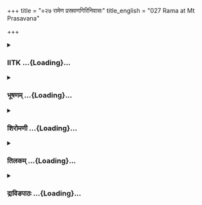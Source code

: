 +++
title = "०२७ रामेण प्रस्रवणगिरिनिवासः"
title_english = "027 Rama at Mt Prasavana"

+++
<div caption="श्रीराम-हरिसीताराममूर्ति-घनपाठिभ्यां वचनम्" class="audioEmbed" src="https://archive.org/download/Ramayana-recitation-Sriram-harisItArAmamUrti-Ghanapaati-v2/Kanda_4/Kanda_4_KSK-027-Ramasya_Prasravana_Girinivasaha.mp3"></div>

<div class="js_include collapsed" newlevelforh1="3" title="IITK" unfilled url="/purANam/rAmAyaNam/audIchya-pAThaH/iitk/4_kiShkindhAkANDam/03-sugrIva-bodhanam/027_rAmeNa_prasravaNagirinivAsaH.md">
<details><summary><h3>IITK ...{Loading}...</h3></summary>

Rama and Lakshmana reach Prasravana mountain -- description of the
mountain cave where Rama and Lakshmana dwelt



#### श्लोकः
##### मूलम्
अभिषिक्ते तु सुग्रीवे प्रविष्टे वानरे गुहाम्।  
आजगाम सह भ्रात्रा रामः प्रस्रवणं गिरिम्4.27.1॥

##### शब्दार्थः
अभिषिक्ते after consecration, वानरे the money, सुग्रीवे Sugriva, गुहाम् cave, प्रविष्टे entered, रामः Rama, भ्रात्रा सह accompanied by his brother, प्रस्रवणं गिरिम् Prasravana mountain, आजगाम arrived.

##### आङ्ग्लानुवादः
After the consecration, Sugriva entered the cavecity (of Kishkinda) and Rama accompanied by his brother reached mountain Prasravana.



#### श्लोकः
##### मूलम्
शार्दूलमृगसङ्घुष्टं सिंहैर्भीमरवैर्वृतम्।  
नानागुल्मलतागूढं बहुपादपसङ्कुलम्4.27.2॥  
ऋक्षवानरगोपुच्छैर्मार्जारैश्च निषेवितम्।  
मेघराशिनिभं शैलं नित्यं शुचिजलाशयम्॥4.27.3॥

##### शब्दार्थः
शार्दूलमृगसङ्घुष्टम् filled with sounds of tigers and deer, भीमरवैः roaring in a terrific manner, सिंहैः with lions, वृतम् surrounded with, नानागुल्मलतागूढम् covered with different kinds of shrubs and creepers, बहुपादपसङ्कुलम् full of many kinds of trees, ऋक्षवानरगोपुच्छैः  bears, monkeys, and apes, मार्जारैश्च and wild cats, निषेवितम् inhabited, मेघराशिनिभम् like a huge cluster of clouds, नित्यम् always, शुचिजलाश्रमम् ponds of pure water, शैलम् mountain.

##### आङ्ग्लानुवादः
The (Prasravana) mountain reverberated with the terrific roars of tigers and deer and lions. There were several kinds of shrubs, creepers and trees.It was inhabited by bears, apes, monkeys and wild cats in large number. The mountain was like a huge cluster of clouds. The waters in the ponds were pure.



#### श्लोकः
##### मूलम्
तस्य शैलस्य शिखरे महतीमायतां गुहाम्।  
प्रत्यगृह्णत वासार्थं रामस्सौमित्रिणा सह4.27.4॥

##### शब्दार्थः
रामः Rama, सौमित्रिणा सह with Saumitri, तस्य शैलस्य  mountain's, शिखरे on the top, महतीम् great long, आयताम् wide, गुहाम् cave, वासार्थम्  to reside, प्रत्यगृह्णत  decided to reside.

##### आङ्ग्लानुवादः
Rama and Lakshmana decided to reside in the long, wide cave on top of the great mountain.



#### श्लोकः
##### मूलम्
कृत्वा च समयं रामस्सुग्रीवेण सहानघः।  
कालयुक्तं महद्वाक्यमुवाच रघुनन्दनः4.27.5॥  
विनीतं भ्रातरं भ्राता लक्ष्मणं लक्ष्मिवर्धनम्।

##### शब्दार्थः
अनघः sinless, रघुनन्दनः delight of the Raghu family, भ्राता brother, रामः Rama, सुग्रीवेण सह समयम् an agreement with Sugriva, कृत्वा after making, विनीतम् him who was obedient, भ्रातरम् to brother, लक्ष्मिवर्धनम् enhancer of glory, लक्ष्मणम् Lakshmana, कालयुक्तम्  appropriate for the time, महत् meaningful, वाक्यम् word, उवाच expressed.

##### आङ्ग्लानुवादः
Sinless Rama, the delight of the Raghus made an agreement with Sugriva and then spoke appropriately to Lakshmana, his obedient brother and enhancer of gloryः



#### श्लोकः
##### मूलम्
इयं गिरिगुहा रम्या विशाला युक्तमारुता।  
अस्यां वत्स्याम सौमित्रे वर्षरात्रमरिन्दम4.27.6॥

##### शब्दार्थः
अरिन्दम O subduer of enemies, सौमित्रे O Saumitri, रम्या beautiful, इयम् this, गिरिगुहा mountain cave, विशाला spacious, युक्तमारुता breezy, वर्षरात्रम् rainy nights, अस्याम् in this, वत्स्याम will reside.

##### आङ्ग्लानुवादः
'O Saumitri, subduer of enemies this beautiful mountain cave is spacious and  adequately ventilated. We will reside here in the rainy season.



#### श्लोकः
##### मूलम्
गिरिशृङ्गमिदं रम्यमुन्नतं पार्थिवात्मज4.27.7॥  
श्वेताभिः कृष्णताम्राभिश्शिलाभिरुपशोभितम्।  
नानाधातुसमाकीर्णं दरीनिर्झरशोभितम्4.27.8॥  
विविधैर्वृक्षषण्डैश्च चारुचित्रलतायुतम्।  
नानाविहगसङ्घुष्टं मयूररवनादितम्4.27.9॥  
मालतीकुन्दगुल्मैश्च सिन्धुवारैश्शिरीषकैः।  
कदम्बार्जुनसर्जैश्च पुष्पितैरुपशोभितम्4.27.10॥

##### शब्दार्थः
पार्थिवात्मज O prince, श्वेताभिः with white, कृष्णताम्राभिः with black and red, शिलाभिः with stones, उपशोभितम् is very enchanting, नाना धातुसमाकीर्णम् with different kinds of minerals scattered all over, दरीनिर्झरशोभितम् having fascinating caves and waterfalls, विविधैः with different, वृक्षषण्डैश्च with clusters of trees, चारुचित्रलतायुतम् with fascinating vines, नानाविहगसङ्घुष्टम् crowded with different birds, मयूरवरनादितम् with sounds of peacocks, मालतीकुन्दगुल्मैश्च with bushes of delicate Jasmine and kunda, सिन्धुवारैः sindhuvara flower plants, शिरीषकैः sireeshaka trees, पुष्पितैः in bloom, सर्जैश्च and with sarja trees, उपशोभितम् very delighting, उत्तमम् best, इदम् this, गिरिशृङ्गम् this peak of mountain, उन्नतम् is lofty.

##### आङ्ग्लानुवादः
'O prince this lovely mountain peak is lofty. It has white, black and red stones with many kinds of minerals scattered all over. It is delightful with caves and streams, and various clusters of trees and variegated vines. The chirps of several kinds of birds as well as the sounds of excellent peacocks are heard here. This place is delightful with bushes of jasmine, kunda and sindhuvara, sireeshaka, kadamba, arjuna and sarja in bloom.



#### श्लोकः
##### मूलम्
इयं च नलिनी रम्या फ़ुल्लपङ्कजमण्डिता।  
नातिदूरे गुहायानौ भविष्यति नृपात्मज4.27.11॥

##### शब्दार्थः
नृपात्मज son of a king, फ़ुल्लपङ्कजमण्डिता adorned with lotuses in full bloom, रम्या  
endearing, इयं नलिनी this lotus creeper, नौ for us, गुहायाः from the cave, नातिदूरे not far from here, भविष्यति is located.

##### आङ्ग्लानुवादः
'O prince this pond with lotus creeper and lotuses in full bloom is endearing. It is located not far from the cave.



#### श्लोकः
##### मूलम्
प्रागुदक्प्रवणे देशे गुहा साधु भविष्यति।  
पश्चाच्चैवोन्नता सौम्य निवातेयं भविष्यति4.27.12॥

##### शब्दार्थः
सौम्य goodnatured Lakshmana, प्रागुदक्प्रवणे descending path in the northeast, देशे of this place, गुहा cave, साधु auspicious, भविष्यति it will be, पश्चात् west side, उन्नता elevated, इयम् this, निवाता free from strong wind.

##### आङ्ग्लानुवादः
'O goodnatured Lakshmana the descending path on the northeastern side of the cave and elevation on the the west is auspicious.This place is protected from rain water and  from strong wind.



#### श्लोकः
##### मूलम्
गुहाद्वारे च सौमित्रे शिला समतला शुभा।  
श्लक्ष्णा चैवायता चैव भिन्नाञ्जनचयोपमा4.27.13॥

##### शब्दार्थः
सौमित्रे O Saumitri, गुहाद्वारे at the entrance of the cave, समतला even, शुभा good, श्लक्ष्णा smooth, आयताचैव large, भिन्नाञ्जनचयोपमा resembling a heap of shining collyrium, शिला a rock.

##### आङ्ग्लानुवादः
'O Lakshmana at the entrance of the cave is a rock, smooth and large,  resembling a heap of shining collyrium.



#### श्लोकः
##### मूलम्
गिरिशृङ्गमिदं तात पश्य चोत्तरतः शुभम्।  
भिन्नाञ्जनचयाकारमम्भोधरमिवोत्थितम्4.27.14॥

##### शब्दार्थः
तात O dear, उत्तरतः in the north, भिन्नाञ्जनचयाकारम् shaped like a heap of collyrium, उत्थितम् risen, अम्भोधरमिव like a raincloud, शुभम् auspicious, इदम् this, पश्य see, गिरिशृङ्गम्  
mountain peak, इदम this.

##### आङ्ग्लानुवादः
'O dear look at the mountain peak in the north rising like a raincloud.It is auspicious.  It resembles a heap of collyrium.



#### श्लोकः
##### मूलम्
दक्षिणस्यामपि दिशि स्थितं श्वेतमिवापरम्।  
कैलासशिखरप्रख्यं नानाधातुविभूषितम्4.27.15॥

##### शब्दार्थः
दक्षिणस्यांदिशि in the southern direction, स्थितम् is located, श्वेतम् white, इवापरम् like another, कैलासशिखर प्रख्यम् like the tip of Kailasa mountain, नानाधातुविभूषितम् rich with various minerals.

##### आङ्ग्लानुवादः
'In the southern direction is a white rock appearing as if it is another mountain. It looks like mount Kailas and is rich with various minerals.



#### श्लोकः
##### मूलम्
प्राचीनवाहिनीं चैव नदीं भृशमकर्दमाम्।  
गुहायाः पूर्वतः पश्य त्रिकूटे जाह्नवीमिव4.27.16॥  
चन्दनैस्तिलकैस्तालैस्तमालैरतिमुक्तकैः।  
पद्मकैः सरलैश्चैव अशोकैश्चैव शोभिताम्4.27.17॥

##### शब्दार्थः
प्राचीनवाहिनीम् flowing towards the east, भृशम् greatly, अकर्दमाम् pure, चन्दनैः with sandalwood, तिलकैः with tilaka, सालैः with sala, तमा tamala, अतिमुक्तकैः with  atimuktaka (a lustrous jasmine creeper which sheds flowers profusely), पद्मकैः with Padmaka, सरलैश्चैव with sarala, अशोकैश्चैव and with asoka, शोभिताम् fascinating, त्रिकूटे at Trikuta, जाह्नवीमिव like the river Jahnavi, नदीम् river, गुहायाः from the caves, पूर्वतः to the east, पश्य see.

##### आङ्ग्लानुवादः
'Look at the river flowing towards the east. It has clean water and flows towards the east of the cave and looks like the river Jahnavi flowing on the mount Trikuta. This place looks delightful with the sandalwood, tilaka, sala, tamala, atimukta, padmaka, sarala and asoka trees.



#### श्लोकः
##### मूलम्
वानीरैस्तिमिशैश्चैव वकुलैः केतकैर्धवैः।  
हिन्तालैस्तिनिशैर्नीपैर्वेत्रकैः कृतमालकैः4.27.18॥  
तीरजैश्शोभिता भाति नानारूपै स्ततस्ततः।  
वसनाभरणोपेता प्रमदेवाभ्यलङ्कृता4.27.19॥

##### शब्दार्थः
तीरजैः  grown on the bank, नानारूपैः different kinds of, ततस्ततः here and there, वानीरैः with cane reeds, तिमिशैः timis, एव with,वकुलैः vakula,केतकैर्धवैः ketaka, हिन्तालैः hintala, तिनिशैः tinisa, नीपैः (नीपवृक्षैः) kadamba trees, वेत्रकैः cane creepers, धवैः dhavas, कृतमालकैः krutamalaka, वेतसैः  betasa, शोभिता beautiful, वसनाभरणोपेता with clothes and ornaments, अभ्यलङ्कृता decorated, प्रमदेव like a woman, भाति looks.

##### आङ्ग्लानुवादः
'See the different kinds of trees like canes timida, vakula, ketaka, hintala, tinisa, kadamba, dhava, krutamalaka, betasa grown here and there  on the bank (of the river), which  looks beautiful like a woman decorated with clothes and ornaments.



#### श्लोकः
##### मूलम्
शतशः पक्षिसङ्घैश्च नानानादैर्विनादिता।  
एकैकमनुरक्तैश्च चक्रवाकैरलङ्कृता॥4.27.20॥  
पुलिनैरतिरम्यैश्च हंससारससेवितैः।  
प्रहसन्तीवभात्येषा नारी सर्वविभूषिता॥4.27.21॥

##### शब्दार्थः
शतशः in hundreds, पक्षिसङ्घैश्च with flocks of birds, नानानादैर्विनादिता resounded with different melodies, एकैकम् each one, अनुरक्तैश्च by the loving ones, चक्रवाकैः by ruddy geese, अलङ्कृता beautified, अतिरम्यैः enchanting, पुलिनैः sandy banks, हंससारससेवितैः filled with swans and watercranes, एषा this, सर्वविभूषिता decorated all over, प्रहसन्ती laughing, नारीव  like a young woman, भाति shines.

##### आङ्ग्लानुवादः
'The river flocked with hundreds of birds chirping melodious notes and specially the chakravaka birds which are clinging to their mates in great love are moving in pairs.The river has lovely sandy banks filled with swans and sarasa birds. The river appears as though a young woman decked all over is laughing.



#### श्लोकः
##### मूलम्
क्वचिन्नीलोत्पलैश्छन्ना भाति रक्तोत्पलैः क्वचित्।  
क्वचिदाभाति शुक्लैश्च दिव्यैः कुमुदकुट्मलैः4.27.22॥

##### शब्दार्थः
क्वचित् at one place, नीलोत्पलैः with blue lotuses, क्वचित् at another place, रक्तोत्पलैः with red lotuses, छन्ना covered, भाति splendid looking, क्वचित् at some places, शुक्लैश्च with white lotuses, दिव्यैः wonderful, कुमुदकुट्मलैः lotus buds, आभाति appears.

##### आङ्ग्लानुवादः
'The river looks wonderful with lotuses now blue, now red and now white.



#### श्लोकः
##### मूलम्
पारिप्लवशतैर्जुष्टा बर्हिक्रौञ्चविनादिता।  
रमणीया नदी सौम्य मुनिसङ्घैर्निषेविता4.27.23॥

##### शब्दार्थः
पारिप्लवशतैः with hundreds of waterbirds, जुष्टा a favoured spot, बर्हिक्रौञ्चविनादिता resounding with peacocks and krauncha birds, मुनिसङ्घैर्निषेविता inhabited by many groups of sages, सौम्या placid, नदी river, रमणीया beautiful.

##### आङ्ग्लानुवादः
'This placid river water is haunted by waterbirds, peacocks and kraunchas, It is inhabited by groups of sages.



#### श्लोकः
##### मूलम्
पश्य चन्दनवृक्षाणां पङ्क्तीस्सुरचिता इव।  
ककुभानां च दृश्यन्ते मनसेवोदितास्समम्4.27.24॥

##### शब्दार्थः
चन्दनवृक्षाणाम् of sandalwood trees, सुरचिता इव as if arranged, पङ्क्तीः in rows, पश्य see, समम् made uniform, मनसा इव as if imaginatively, उदिताः they have grown, ककुभानां च of the direction, दृश्यन्ते they are seen.

##### आङ्ग्लानुवादः
'See the uniform rows of sandalwood trees, it looks as though they are arranged together imaginatively.



#### श्लोकः
##### मूलम्
अहो सुरमणीयोऽयं देशश्शत्रुनिषूदन।  
दृढं रंस्याव सौमित्रे साध्वत्र निवसावहै4.27.25॥

##### शब्दार्थः
शत्रुनिषूदन O destroyer of enemies, सौमित्रे Saumitri, अयम् this, देशः place, सुरमणीयः most enchanting, अहो Oh, अत्र here, साधु well, निवसावहै  both will reside, दृढम् surely, रंस्याव we will sport in joy.

##### आङ्ग्लानुवादः
'O Saumitri destroyer of enemies this place is most enchanting. Surely we will reside here sporting in joy .



#### श्लोकः
##### मूलम्
इतश्च नातिदूरे सा किष्किन्धा चित्रकानना।  
सुग्रीवस्य पुरी रम्या भविष्यति नृपात्मज4.27.26॥

##### शब्दार्थः
नृपात्मज O prince, चित्रकानना wonderful forest, रम्या delightful place, सुग्रीवस्य पुरी Sugriva's city, सा किष्किन्धा Kishkinda, नातिदूरे not far, इतः from here, भविष्यति is located.

##### आङ्ग्लानुवादः
'O prince  Sugriva's delightful city of Kishkinda with wonderful forest around is not  far from here.



#### श्लोकः
##### मूलम्
गीतवादित्रनिर्घोषश्श्रूयते जयतां वर।  
नर्दतां वानराणां च मृदङ्गाडम्बरैस् सह4.27.27॥

##### शब्दार्थः
जयतां वर great hero among the victorious, गीतवादित्र निर्घोषः sounds of vocal and musical instruments, नर्दताम् making sounds, वानराणां च of monkeys, मृदङ्गाडम्बरैः सह and beating of drums, श्रूयते is heard.

##### आङ्ग्लानुवादः
'O hero among the victorious, the sounds of vocal and instrumental music, the beating of drums and shrieking of monkeys are heard (from here).



#### श्लोकः
##### मूलम्
लब्ध्वा भार्यां कपिवरः प्राप्य राज्यं सुहृद्वृतः।  
ध्रुवं नन्दति सुग्रीवस्सम्प्राप्य महतीं श्रियम्4.27.28॥

##### शब्दार्थः
कपिवरः monkey chief, सुग्रीवः Sugriva, भार्याम् wife, लब्ध्वा having obtained, राज्यम् kingdom, प्राप्य having attained, महतीम् very great, श्रियम् prosperity, सम्प्राप्य having earned, सहृद्वृतः surrounded by friends and relatives, नन्दति he is enjoying, ध्रुवम् surely.

##### आङ्ग्लानुवादः
'Having obtained his wife, his kingdom and attained prosperity the monkey chief,                                 Sugriva will be surely enjoying the company of friends and relatives'.



#### श्लोकः
##### मूलम्
इत्युक्त्वा न्यवसत्तत्र राघवस्सहलक्ष्मणः।  
बहुदृश्यदरीकुञ्जे तस्मिन्प्रस्रवणे गिरौ4.27.29॥

##### शब्दार्थः
राघवः Rama, इति thus, उक्त्वा having said so, बहुदृश्यदरीकुञ्जे in a spot of many caverns and shrubs of vines, तस्मिन् that, प्रस्रवणे गिरौ Prasravana mountain, तत्र there, सहलक्ष्मणः along with Lakshmana, न्यवसत् he resided.

##### आङ्ग्लानुवादः
Having said so, Rama resided with Lakshmana on the Prasvarana mountain with many beautiful caverns and shrubs of vines.



#### श्लोकः
##### मूलम्
सुसुखेऽपि बहुद्रव्ये तस्मिन्हि धरणीधरे।  
वसतस्तस्य रामस्य रतिरल्पापिना भवेत्4.27.30॥

##### शब्दार्थः
सुसुखे in comfort, बहुद्रव्ये richly endowed, तस्मिन् in that, धरणीधरे on that mountain, वसतः while residing, तस्य रामस्य for that Rama's, अल्पापि even a little, रतिः pleasure, नाभवत् was not experienced.

##### आङ्ग्लानुवादः
Though Rama was residing in comfort on the mountain richly endowed with many pleasant things, he experienced little happiness.



#### श्लोकः
##### मूलम्
हृतां हि भार्यां स्मरतः प्राणेभ्योऽपि गरीयसीम्।  
उदयाभ्युदितं दृष्ट्वा शशाङ्कं च विशेषतः4.27.31॥

##### शब्दार्थः
विशेषतः specially, उदयाऽभ्युदितम् rising, शशाङ्कम् Moon, दृष्ट्वा seeing, हृताम् abducted, प्राणेभ्योऽपि more than his life, गरीयसी a very dear lady, भार्याम् wife, स्मरतः  remembering.

##### आङ्ग्लानुवादः
Specially with the rising Moon in the east, he remembered his abuducted wife who was dearer to him than his life.



#### श्लोकः
##### मूलम्
आविवेश न तं निद्रा निशासु शयनं गतम्।  
तत्समुत्थेन शोकेन बाष्पोपहतचेतसम्4.27.32॥

##### शब्दार्थः
तत्समुत्थेन rising, शोकेन by grief, बाष्पोपहतचेतसम् mind befogged with tears, निशासु nights, शयनम् while lying in bed, गतम् gone, तम् he, निद्रा sleep, न आविवेश did not take hold him, निशासु during nights.

##### आङ्ग्लानुवादः
As Rama lay in bed, at night, his grief rose and choked him with tears.



#### श्लोकः
##### मूलम्
तं शोचमानं काकुत्स्थं नित्यं शोकपरायणम्।  
तुल्यदुःखोऽब्रवीद्भ्राता लक्ष्मणोऽनुनयन्वचः4.27.33॥

##### शब्दार्थः
शोचमानम् who was worried, नित्यम् perpetually, शोकपरायणम्  engrossed in sorrow, तम् him, काकुत्स्थम् Kakutstha (Rama), अनुनयन् consoling, तुल्यदुःखः an equally sad man, भ्राता brother, लक्ष्मणः Lakshmana, वचः words, अब्रवीत् said.

##### आङ्ग्लानुवादः
Seeing Rama worried and engrossed in endless sorrow, his brother Lakshmana who was equally sad spoke these words of consolationः



#### श्लोकः
##### मूलम्
अलं वीर व्यथां गत्वा न त्वं शोचितुमर्हसि।  
शोचतो व्यवसीदन्ति सर्वार्था विदितं हि ते4.27.34॥

##### शब्दार्थः
वीर O hero, व्यथाम् pain, गत्वा अलम् stop it, त्वम् you, शोचितुम् to worry, न अर्हसि you do not deserve, शोचतः by grieving, सर्वार्थाः all objects, व्यवसीदन्ति हि sink, ते to you, विदितं हि you are aware of this.

##### आङ्ग्लानुवादः
'O heroic one, you know one who broods fails to achieve his objective. So do not brood.



#### श्लोकः
##### मूलम्
भवान्क्रियापरो लोके भवान् देवपरायणः।  
आस्तिको धर्मशीलश्च व्यवसायी च राघव4.27.35॥  
न ह्यव्यवसितश्शत्रुं राक्षसं तं विशेषतः।  
समर्थस्त्वं रणे हन्तुं विक्रमैर्जिह्मकारिणम्4.27.36॥

##### शब्दार्थः
अव्यवसितः a man of no enterprise, त्वम् you, विक्रमैः with valiant advances, जिह्मकारिणम्  crooked, शत्रुम् enemy, विशेषतः specially, राक्षसम् demon, तम् him, रणे in war, हन्तुम् to slay, समर्थः न हि will not have the capacity, भवान् you, लोके in this world, कियापर a man of action, भवान् you, देवपरायणः devoted to gods, आस्तिक  faithful , धर्मशीलःच  righteous also, व्यवसायी च also enterprising,राघव O Rama.

##### आङ्ग्लानुवादः
'O Rama you are a man of action, enterprising. You are godfearing, righteous and religious. You will not be able to kill a crooked enemy in a battle, especially a demon, with your valour if you make no endeavour.



#### श्लोकः
##### मूलम्
समुन्मूलय शोकं त्वं व्यवसायं स्थिरं कुरु।  
ततस्सपरिवारं तं निर्मूलं कुरु राक्षसम्॥4.27.37॥

##### शब्दार्थः
त्वम् you, शोकम् sorrow, समुन्मूलय  may uproot, व्यवसायम् daring, स्थिरं कुरु be firm in resolve, ततः then, सपरिवारम् along with all relatives, तं निर्मूलं  him destroy, कुरु you do, राक्षसम् that demon.

##### आङ्ग्लानुवादः
'Root out sorrow. Be daring. Be firm in resolve. (Only) then can you destroy the demon and his family.



#### श्लोकः
##### मूलम्
पृथिवीमपि काकुत्स्थ ससागरवनाचलाम्।  
परिवर्तयितुं शक्तः किमङ्गपुन रावणम्4.27.38॥

##### शब्दार्थः
काकुत्स्थ O Kakutstha, ससागरवनाचलाम् with oceans, forests and mountains, पृथिवीमपि the  
entire earth, परिवर्तयितुम् can turn, शक्तः able, रावणम् that  Ravana, किं पुनः what more?

##### आङ्ग्लानुवादः
'O Kakutstha, you can turn the earth with its oceans, forests and mountains, what to speak of Ravana.



#### श्लोकः
##### मूलम्
शरत्कालं प्रतीक्षस्व प्रावृट्कालोऽयमागतः।  
ततस्सराष्ट्रं सगणं रावणं त्वं वधिष्यसि4.27.39॥

##### शब्दार्थः
अयम् this, प्रावृट्कालः rainy season, आगतः has set in, शरत्कालम् autumn, प्रतीक्षस्व you may wait for, ततः then, सराष्ट्रम् along with his country, सगणम् along with his troops, त्वं you, रावणम्  Ravana, वधिष्यसि will slay.

##### आङ्ग्लानुवादः
'This is the rainy season.Wait for autumn.Thereafter you will destroy Ravana along with his kingdom and clan.



#### श्लोकः
##### मूलम्
अहं तु खलु ते वीर्यं प्रसुप्तं प्रतिबोधये।  
दीप्सैराहुतिभिः काले भस्मच्छन्नमिवानलम्4.27.40॥

##### शब्दार्थः
अहम् I am, काले in proper time, दीप्सैः with smouldering fire, आहुतिभिः with offerings, भस्मच्छन्नम् covered with ashes, अनलम् इव like fire, ते your, प्रसुप्तम् dormant, वीर्यम् courage, प्रतिबोधये खलु I am awakening.

##### आङ्ग्लानुवादः
'I am only awakening your dormant valour as one would kindle the fire covered with ashes by making offerings.'



#### श्लोकः
##### मूलम्
लक्ष्मणस्य तु तद्वाक्यं प्रतिपूज्य हितं शुभम्।  
राघवस्सुहृदं स्निग्धमिदं वचनमब्रवीत्॥4.27.41॥

##### शब्दार्थः
राघवः Rama, लक्ष्मणस्य Lakshmana's, हितम् good counsel, शुभम् auspicious, तत् वाक्यम् those words, प्रतिपूज्य respecting, सुहृदम् warm hearted, स्निग्धं loving, इदं वचनम् these words, अब्रवीत् spoke.

##### आङ्ग्लानुवादः
On hearing the good counsel and auspicious words of Lakshmana, Rama spoke these loving and warm wordsः



#### श्लोकः
##### मूलम्
वाच्यं यदनुरक्तेन स्निग्धेन च हितेन च।  
सत्यविक्रमयुक्तेन तदुक्तं लक्ष्मण त्वया4.27.42॥

##### शब्दार्थः
लक्ष्मण Lakshmana, अनुरक्तेन by an affectionate man, स्निग्धेन by a friendly man, हितेन च  by a wellwisher, सत्यविक्रमयुक्तेन by a person endowed with true valour, यत् such, वाच्यम् words said, तत् that, त्वया by you, उक्तम् has been said.

##### आङ्ग्लानुवादः
'O Lakshmana you have spoken the words of an affectionate and friendly counsellor of proven valour.



#### श्लोकः
##### मूलम्
एष शोकः परित्यक्तस्सर्वकार्यावसादकः।  
विक्रमेष्वप्रतिहतं तेजः प्रोत्साहयाम्यहम्॥4.27.43॥

##### शब्दार्थः
सर्वकार्यावसादकः which can destroy all work, एषःthis, शोकः sorrow, परित्यक्तः is given up, अहम् I, विक्रमेषु during heroic exploits, अप्रतिहतम् unaffected, तेजः vigour प्रोत्सहयामि  I will resort to

##### आङ्ग्लानुवादः
'This sorrow which dampens one's daring spirit is given up. I shall now resort to such  undaunted valour during my heroic exploits.



#### श्लोकः
##### मूलम्
शरत्कालं प्रतीक्षिष्ये स्थितोऽस्मि वचने तव।  
सुग्रीवस्य नदीनां च प्रसादमनुपालयन्4.27.44॥

##### शब्दार्थः
सुग्रीवस्य Sugriva's, नदीनां च and rivers, प्रसादम् pleasure, अनुपालयन् waiting for, शरत्कालम् for autumn, प्रतीक्षिष्ये I will wait, तव your, वचने words, स्थितः अस्मि  resolute.

##### आङ्ग्लानुवादः
'I will wait for autumn. I will stick to your advice while I wait until Sugriva and the rivers are pleased (with moderate flow of water.)



#### श्लोकः
##### मूलम्
उपकारेण वीरस्तु प्रतीकारेण युज्यते।  
अकृतज्ञोऽप्रतिकृतो हन्ति सत्त्ववतां मनः4.27.45॥

##### शब्दार्थः
उपकारेण with him, वीरः hero, प्रतीकारेण by helping in turn, युज्यते will not fail to do, अकृतज्ञः ungrateful, अप्रतिकृतः one who does not return a favour, सत्त्ववताम् spirited people's, मनः heart, हन्ति destroys.

##### आङ्ग्लानुवादः




#### श्लोकः
##### मूलम्
अथैव मुक्तःप्रणिधाय लक्ष्मणः  
कृताञ्जलिस्तत्प्रतिपूज्य भाषितम्।  
उवाच रामं स्वभिरामदर्शनं  
प्रदर्शयन्दर्शनमात्मनश्शुभम्4.27.46॥

##### शब्दार्थः
लक्ष्मणः Lakshmana, अथ thereupon, एवम् in this way ,उक्तः told, प्रणिधाय after reflecting thoughtfully, कृताञ्जलिः with folded palms in suplication, तत् that, भाषितम् words expresed, प्रतिपूज्य after honouring, आत्मनः his own, शुभम् auspicious, दर्शनम् view, प्रदर्शयन्   expressing, स्वभिरामदर्शनम् him who is handsome, रामम् Rama, उवाच said.

##### आङ्ग्लानुवादः
Then Lakshmana reflected upon the words of Rama thoughtfully. He honoured his brother's words by receiving his advice with folded hands and spoke to his handsome brother giving out his own viewsः



#### श्लोकः
##### मूलम्
यथोक्तमेतत्तव सर्वमीप्सितं  
नरेन्द्र कर्ता न चिराद्धरीश्वरः।  
शरत्प्रतीक्षः क्षमतामिमं भवान्  
जलप्रपातं रिपुनिग्रहे धृतः4.27.47॥

##### शब्दार्थः
नरेन्द्र king, यथा as, अद्धरीश्वर excellant king, नचिरात् soon, तव your, ईप्सितम् desire, एतत् सर्वम् all this, कर्ता going to do, रिपुनिग्रहे to combat with the enemy, धृतः be determined, भवान् thyself, शरत्प्रतीक्षः waiting for autumn, इमम् this, जलप्रपातम् waterflow, क्षमताम्  forgive.

##### आङ्ग्लानुवादः
'O lord of men, your desire will be fulfilled soon. Be determined to fight the enemy while waiting for autumn. Forgive this rainy season (and its water that obstructs).



#### श्लोकः
##### मूलम्
नियम्य कोपं प्रतिपाल्यतां शरत्  
क्षमस्व मासां श्चतुरो मया सह।  
वसाचलेऽस्मिन्मृगराजसेविते  
संवर्धयन् शत्रुवधे समुद्यमम्4.27.48॥

##### शब्दार्थः
शत्रुवधे in slaying of enemies, समुद्यमम् effort, क्षमस्व you may pardon, कोपम् anger, नियम्य controlling, शरत् autumn, प्रतिपाल्यताम् you may wait for, चतुरः four, मासान् months, संवर्तयन्  carrying out, मृगराजसेविते inhabited by lions, अस्मिन् अचले on this mountain, मया सह along with me, वस stay.

##### आङ्ग्लानुवादः
'Control your anger and wait for autumn. Pardon these (intervening) four months (which put a halt on your wareffort). Stay with me on this mountain infested with lions. Brace up to kill the enemy.  

#### समाप्तिः
 श्रीमद्रामायणे वाल्मीकीय आदिकाव्ये किष्किन्धाकाण्डे सप्तविंशस्सर्गः॥  
Thus ends the twentyseventh sarga of Kishkindakanda of the Holy Ramayana, the first epic, composed by sage Valmiki.

</details>
</div>
<div class="js_include collapsed" newlevelforh1="3" title="भूषणम्" unfilled url="/purANam/rAmAyaNam/audIchya-pAThaH/TIkA/bhUShaNa_iitk/4_kiShkindhAkANDam/03-sugrIva-bodhanam/027_rAmeNa_prasravaNagirinivAsaH.md">
<details><summary><h3>भूषणम् ...{Loading}...</h3></summary>



अभिषिक्ते तु सुग्रीवे प्रविष्टे वानरे गुहाम् ।  

आजगाम सह भ्रात्रा रामः प्रस्रवणं गिरिम्  ॥  ४।२७।१  ॥   

शार्दूलमृगसङ्घुष्टं सिंहैर्भीमरवैर्वृतम् ।  

नानागुल्मलतागूढं बहुपादपसङ्कुलम्  ॥  ४।२७।२  ॥   

ऋक्षवानरगोपुच्छैर्मार्जारैश्च निषेवितम् ।  

मेघराशिनिभं शैलं नित्यं शुचिजलाश्रयम्  ॥  ४।२७।३  ॥   

तस्य शैलस्य शिखरे महतीमायतां गुहाम् ।  

प्रत्यगृह्णत वासार्थं रामः सौमित्रिणा सह  ॥  ४।२७।४  ॥   

अथ रामस्यैकान्तवाससमुद्भूतसीताविरहशोकप्रशमनं लक्ष्मणेन क्रियते सप्तविंशे
अभिषिक्त इत्यादि । शैलं शिलामयमिति मृच्छिलोभयमयगिरिभ्यो व्यावृत्तिः ।
अतो न गिरिं शैलमिति पुनरुक्तिः  ॥  ४।२७।१४  ॥   

  

कृत्वा च समयं सौम्यः सुग्रीवेण सहानघः ।  

कालयुक्तं महद्वाक्यमुवाच रघुनन्दनः ।  

विनीतं भ्रातरं भ्राता लक्ष्मणं लक्ष्मिवर्धनम्  ॥  ४।२७।५  ॥   

कृत्वेति । कालयुक्तं तत्कालोचितम्  ॥  ४।२७।५  ॥   

  

इयं गिरिगुहा रम्या विशाला युक्तमारुता ।  

अस्यां वसाव सौमित्रे वर्षरात्रमरिन्दम  ॥  ४।२७।६  ॥   

युक्तमारुता उचितमारुता, यावदपेक्षमारुतेत्यर्थः । वसाव, लोडुत्तमद्विवचनम्
। वर्षरात्रमिति अच् समासान्त आर्षः । जात्येकवचनम्  ॥  ४।२७।६  ॥   

  

गिरिशृङ्गमिदं रम्यमुन्नतं पार्थिवात्मज ।  

श्वेताभिः कृष्णताम्राभिः शिलाभिरुपशोभितम्  ॥  ४।२७।७  ॥   

नानाधातुसमाकीर्णं दरीनिर्झरशोभितम् ।  

विविधैर्वृक्षषण्डैश्च चारुचित्रलतावृतम्  ॥  ४।२७।८  ॥   

नानाविहगसङ्घुष्टं मयूररवनादितम् ।  

मालतीकुन्दगुल्मैश्च सिन्दुवारकुरण्टकैः  ॥  ४।२७।९  ॥   

कदम्बार्जुनसर्जैश्च पुष्पितैरुपशोभितम्  ॥  ४।२७।१०  ॥   

गिरिशृङ्गमित्यादि । कदम्बाः अर्जुनाः नदीसर्जाः  ॥  ४।२७।७१०  ॥   

  

इयं च नलिनी रम्या फुल्लपङ्कजमण्डिता ।  

नातिदूरे गुहाया नौ भविष्यति नृपात्मज  ॥  ४।२७।११  ॥   

इयं चेति । नातिदूरे भविष्यतीत्यनेन वर्षाकालस्य
प्रवृत्तत्वाद्भाविजलसमृद्ध्या समीपवर्तिनी भविष्यतीत्यर्थः  ॥  ४।२७।११
 ॥   

  

प्रागुदक्प्रवणे देशे गुहा साधु भविष्यति ।  

पश्चाच्चैवोन्नता सौम्य निवातेयं भविष्यति  ॥  ४।२७।१२  ॥   

प्रागुदक्प्रवणे देशे वर्तमाना गुहा साधु भविष्यति । प्रागुदक्प्रवणे देशे
वर्तमानत्वाभिधानाद्गुहाया नैर्ऋत्याभिमुखद्वारत्वमुक्तम् । अत एव
पौरस्त्यवर्षप्रवेशाभावेन साधुत्वमुक्तं भवति । इयं पश्चादुन्नता
पश्चाद्भागोन्नता । अत एव पुरोवातनिरोधकत्वान्निवाता च भविष्यति  ॥  ४।२७।१२
 ॥   

  

गुहाद्वारे च सौमित्रे शिला समतला शुभा ।  

श्लक्ष्णा चैवायता चैव भिन्नाञ्जनचयोपमा  ॥  ४।२७।१३  ॥   

गुहाद्वारे चेति । अस्मिन् श्लोके वर्तत इति शेषः  ॥  ४।२७।१३  ॥   

  

गिरिशृङ्गमिदं तात पश्य चोत्तरतः शुभम् ।  

भिन्नाञ्जनचयाकारमम्भोधरमिवोत्थितम्  ॥  ४।२७।१४  ॥   

दक्षिणस्यामपि दिशि स्थितं श्वेतमिवापरम् ।  

कैलासशिखरप्रख्यं नानाधातुविभूषितम्  ॥  ४।२७।१५  ॥   

गिरिशृङ्गमित्यादि । श्वेतमिव रूप्यमिव । " दुर्वर्णं रजतं रूप्यं खर्जूरं
श्वेतम्" इत्यमरः । अपरं शृङ्गं पश्येति पूर्वेणान्वयः  ॥  ४।२७।१४,१५  ॥   

  

प्राचीनवाहिनीं चैव नदीं भृशमकर्दमाम् ।  

गुहायाः पूर्वतः पश्य त्रिकूटे जाह्नवीमिव  ॥  ४।२७।१६  ॥   

चम्पकैस्तिलैस्तालैस्तमालैरतिमुक्तकैः ।  

पद्मकैः सरलैश्चैव अशोकैश्चैव शोभिताम्  ॥  ४।२७।१७  ॥   

वानीरैस्तिमिशैश्चैव वकुलैः केतकैर्धवैः ।  

हिन्तालैस्तिरिटैर्नीपैर्वेत्रकैः कृतमालकैः  ॥  ४।२७।१८  ॥   

तीरजैः शोभिता भाति नानारूपैस्ततस्ततः ।  

वसनाभरणोपेता प्रमदेवाभ्यलङ्कृता  ॥  ४।२७।१९  ॥   

प्राचीनवाहिनीमित्यादि । अतिमुक्तकैः पुण्ड्रकैः, पद्मकैः
पद्मपर्णाख्यवृक्षविशेषैः, सरलैः यूपसरलैः, तिमिशैः स्यन्दनैः ।
"तिमि(नि)शे स्यन्दनो नेमिः" इत्यमरः । धवैः धुन्धुरैः, हिंतालैः
लताङ्कुराख्यवृक्षैः । "अथ स्याल्लताङ्कुरः । हिन्तालस्तृणराजश्च" इति
वैजयन्ती । तिरिटैः तिल्ववृक्षैः । "तिरिटस्तिल्वमार्जनै" इत्यमरः ।
वैत्रकैरिति सम्यक्  ॥  ४।२७।१६१९  ॥   

  

शतशः पक्षिसङ्घैश्च नानानादैर्विनादिता ।  

एकैकमनुरक्तैश्च चक्रवाकैरलङ्कृता  ॥  ४।२७।२०  ॥   

पुलिनैरतिरम्यैश्च हंससारससेवितैः ।  

प्रहसन्तीव भात्यैषा नारी सर्वविभूषिता  ॥  ४।२७।२१  ॥   

क्वचिन्नीलोत्पलच्छन्ना भाति रक्तोत्पलैः क्वचित् ।  

क्वचिदाभाति शुक्लैश्च दिव्यैः कुमुदकुड्मलैः  ॥  ४।२७।२२  ॥   

एकैकमनुरक्तैः अन्योन्यानुरागयुक्तैः  ॥  ४।२७।२०२२  ॥   

  

पारिप्लवशतैर्जुष्टा बर्हिणक्रौञ्चनादिता ।  

रमणीया नदी सौम्य मुनिसङ्घैर्निषेविता  ॥  ४।२७।२३  ॥   

पारिप्लवैः जलोपरिसञ्चारिपक्षिविशेषैः  ॥  ४।२७।२३  ॥   

  

पश्य चन्दनवृक्षाणां पड्क्तीः सुरचिता इव ।  

ककुभानां च दृश्यन्ते मनसेवोदिताः समम्  ॥  ४।२७।२४  ॥   

पश्येति । सुरचिता इव मालारूपेण ग्रथिता इव ककुभानाम् अर्जुनवृक्षाणां
दृश्यन्ते, पङ्क्तय इति शेषः । मनसेवोदिताः सममिति मनसा सङ्कल्पेन समं
युगपत् उदिता इव स्थिताः  ॥  ४।२७।२४  ॥   

  

अहो सुरमणीयो ऽयं देशः शत्रुनिषूदन ।  

दृढं रंस्याव सौमित्रे साध्वत्र निवसावहै  ॥  ४।२७।२५  ॥   

रंस्याव रंस्यावहे । अतः अत्र गिरौ निवसावहै निवसाव  ॥  ४।२७।२५  ॥   

  

इतश्च नातिदूरे सा किष्कन्धा चित्रकानना ।  

सुग्रीवस्य पुरी रम्या भविष्यति नृपात्मज  ॥  ४।२७।२६  ॥   

अत्र वासे क्रियमाणे किष्किन्धा च समीपवर्तिनी भविष्यतीत्याह इतश्चेति  ॥ 
४।२७।२६  ॥   

  

गीतवादित्रनिर्घोषः श्रूयते जयतां वर ।  

नर्दतां वानराणां च मृदङ्गाडम्बरैः सह  ॥  ४।२७।२७  ॥   

लब्ध्वा भार्यां कपिवरः प्राप्य राज्यं सुहृद्वृतः ।  

ध्रुवं नन्दति सुग्रीवः सम्प्राप्य महतीं श्रियम्  ॥  ४।२७।२८  ॥   

गीतेति । मृदङ्गाङम्बरैः सह नर्दतां वानराणां निर्घोषः श्रूयत इत्यन्वयः  ॥ 
४।२७।२७,२८  ॥   

  

इत्युक्त्वा न्यवसत्तत्र राघवः सहलक्ष्मणः ।  

बहुदृश्यदरीकुञ्जे तस्मिन् प्रस्रवणे गिरौ  ॥  ४।२७।२९  ॥   

तत्र गुहायाम् । कुञ्जः लतागृहम्  ॥  ४।२७।२९  ॥   

  

सुसुखेपि बहुद्रव्ये तस्मिन् हि धरणीधरे ।  

वसतस्तस्य रामस्य रतिरल्पापि नाभवत् ।  

हृतां हि भार्यां स्मरतः प्राणेभ्यो ऽपि गरीयसीम्  ॥  ४।२७।३०  ॥   

सुसुखेपीति । बहुद्रव्ये बहुपुष्पफलादिधने  ॥  ४।२७।३०  ॥   

  

उदयाभ्युदितं दृष्ट्वा शशाङ्कं च विशेषतः ।  

आविवेश न तं निद्रा निशासु शयनं गतम्  ॥  ४।२७।३१  ॥   

उदयेति । उदयाभ्युदितम् उदयपर्वतादुद्गतम्  ॥  ४।२७।३१  ॥   

  

तत्समुत्थेन शोकेन बाष्पोपहतचेतसम् ।  

तं शोचमानं काकुत्स्थं नित्यं शोकपरायणम्  ॥  ४।२७।३२  ॥   

तुल्यदुःखो ऽब्रवीद्भ्राता लक्ष्मणो ऽनुनयन् वचः  ॥  ४।२७।३३  ॥   

अलं वीर व्यथां गत्वा न त्वं शोचितुमर्हसि ।  

शोचतो व्यवसीदन्ति सर्वार्था विदितं हि ते  ॥  ४।२७।३४  ॥   

तत्समुत्थेनेत्यादि । "लक्ष्मणो ऽनुनयन् वचः" इति पाठः  ॥  ४।२७।३२३४  ॥   

  

भवान् क्रियापरो लोके भवान् दैवपरायणः ।  

आस्तिको धर्मशीलश्च व्यवसायी च राघव  ॥  ४।२७।३५  ॥   

क्रियापर इत्यनेन कार्यसिद्धिहेतुभूतपुरुषकारवत्त्वमुक्तम् । दैवपरायण
इत्यनेन कार्यसिद्धिहेतुभूतदेवतानिष्ठतोक्ता  ॥  ४।२७।३५  ॥   

  

न ह्यव्यवसितः शुत्रुं राक्षसं तं विशेषतः ।  

समर्थस्त्वं रणे हन्तुं विक्रमैर्जिह्मकारिणम्  ॥  ४।२७।३६  ॥   

समुन्मूलय शोकं त्वं व्यवसायं स्थिरं कुरु ।  

ततः सपरिवारं तं निर्मूलं कुरु राक्षसम्  ॥  ४।२७।३७  ॥   

अव्यवस्थितः धैर्यरहित इत्यर्थः । रणे विक्रमैर्हन्तुं न समर्थ इत्यन्वयः
 ॥  ४।२७।३६,३७  ॥   

  

पृथिवीमपि काकुत्स्थ ससागरवनाचलाम् ।  

परिवर्तयितुं शक्तः किमङ्ग पुन रावणम्  ॥  ४।२७।३८  ॥   

शरत्कालं प्रतीक्षस्व प्रावृट्कालो ऽयमागतः ।  

ततः सराष्ट्रं सगणं रावणं त्वं वधिष्यसि  ॥  ४।२७।३९  ॥   

परिवर्तयितुम् अधरोत्तरं कर्तुम् । अङ्गेति सम्बोधनम् । पुनरित्यत्र
दीर्घाभाव आर्षः  ॥  ४।२७।३८,३९  ॥   

  

अहं तु खलु ते वीर्यं प्रसुप्तं प्रतिबोधये ।  

दीप्तैराहुतिभिः काले भस्मच्छन्नमिवानलम्  ॥  ४।२७।४०  ॥   

लक्ष्मणस्य तु तद्वाक्यं प्रतिपूज्य हितं शुभम् ।  

राघवः सुहृदं स्निग्धमिदं वचनमब्रवीत्  ॥  ४।२७।४१  ॥   

दीप्तैः ज्वलनकरैः उद्बोधकैः, वाक्यैरिति शेषः  ॥  ४।२७।४०,४१  ॥   

  

वाच्यं यदनुरक्तेन स्निग्धेन च हितेन च ।  

सत्यविक्रमयुक्तेन तदुक्तं लक्ष्मण त्वया  ॥  ४।२७।४२  ॥   

एष शोकः परित्यक्तः सर्वकार्यावसादकः ।  

विक्रमेष्वप्रतिहतं तेजः प्रोत्साहयाम्यहम्  ॥  ४।२७।४३  ॥   

शरत्कालं प्रतीक्षिष्ये स्थितो ऽस्मि वचने तव ।  

सुग्रीवस्य नदीनां च प्रसादमनुपालयन्  ॥  ४।२७।४४  ॥   

अनुरक्तेन अनुरागयुक्तेन स्निगन्धेन तत्कालोचितप्रियपरेण हितेन हितपरेण
सत्यविक्रमयुक्तेन अमोघविक्रमयुक्तेन यद्वाच्यं तत्सर्वं त्वयोक्तमिति
सम्बन्धः  ॥  ४।२७।४२४४  ॥   

  

उपकारेण वीरस्तु प्रतिकारेण युज्यते ।  

अकृतज्ञो ऽप्रतिकृतो हन्ति सत्त्ववतां मनः  ॥  ४।२७।४५  ॥   

उपकारेणेति । तुशब्दो ऽवधारणे । उपकारेण युक्तो वीरः प्रतिकारेण युज्यत एव,
प्रत्युपकारं करोत्येवेत्यर्थः । अप्रतिकृतः अकृतप्रत्युपकारः पुरुषः
सत्त्ववतां सात्त्विकानां मनः हन्ति पीडयति, सात्त्विकास्तमजस्रं
निन्दन्तीत्यर्थः । सज्जनापवादभीतः सुग्रीवो ऽस्माकं प्रत्युपकारं
करोत्येवेति भावः  ॥  ४।२७।४५  ॥   

  

अथैवमुक्तः प्रणिधाय लक्ष्मणः कृताञ्जलिस्तत्प्रतिपूज्य भाषितम् ।  

उवाच रामं स्वभिरामदर्शनं प्रदर्शयन् दर्शनमात्मनः शुभम्  ॥  ४।२७।४६  ॥   

प्रणिधाय भाविकार्यमालोच्य दर्शनं मतम्, प्रणिधानेन दृष्टार्थमित्यर्थः  ॥ 
४।२७।४६  ॥   

  

यथोक्तमेतत्तव सर्वमीप्सितं नरेन्द्र कर्ता नचिराद्धरीश्वरः ।  

शरत्प्रतीक्षः क्षमतामिमं भवान् जलप्रपातं रिपुनिग्रहे धृतः  ॥  ४।२७।४७
 ॥   

न चिरात् अविलम्बितम् । जलानि प्रपात्यन्ते ऽस्मिन्निति
(प्रपतन्त्यस्मिन्निति) जलप्रपातो वर्षाकालः । भवान् क्षमतां त्वं क्षमस्व
। वर्षाकालकृतविरहवेदनां मा कुर्वित्यर्थः । रिपुनिग्रहे धृतः धैर्ययुक्तः
 ॥  ४।२७।४७  ॥   

  

नियम्य कोपं प्रतिपाल्यतां शरत्क्षमस्व मासांश्चतुरो मया सह ।  

वसाचले ऽस्मिन्मृगराजसेविते संवर्धयन् शत्रुवधे समुद्यमम्  ॥  ४।२७।४८  ॥   

इत्यार्षे श्रीरामायणे वाल्मीकीये आदिकाव्ये श्रीमत्किष्किन्धाकाण्डे
सप्तविंशः सर्गः  ॥  २७  ॥   

सुग्रीवः प्रत्युपकारं करोतु वा मा वा, सद्यः शत्रुवधः कर्तव्य इति पुनः
सञ्जातकोपं रामं प्रत्याह नियम्येति । चतुरो मासान्
आषाढश्रावणभाद्रपदाश्वयुजान् । शरत् कार्तिकमासः । शत्रुवधे समुद्यमम्
उत्साहम् । संवर्धयन् अभिवर्धयन् । समुद्यत इति पाठे संवर्तयन्
मृगराजादीन्नाशयन्  ॥  ४।२७।४८  ॥   

इति श्रीगोविन्दराजविरचिते श्रीरामायणभूषणे मुक्ताहाराख्याने
किष्किन्धाकाण्डव्याख्याने सप्तविंशः सर्गः  ॥  २७  ॥   



</details>
</div>
<div class="js_include collapsed" newlevelforh1="3" title="शिरोमणी" unfilled url="/purANam/rAmAyaNam/audIchya-pAThaH/TIkA/shiromaNI_iitk/4_kiShkindhAkANDam/03-sugrIva-bodhanam/027_rAmeNa_prasravaNagirinivAsaH.md">
<details><summary><h3>शिरोमणी ...{Loading}...</h3></summary>



रामवृत्तान्तमुपक्रमते अभिषिक्त इति । अभिषिक्ते वानरे सुग्रीवे गुहां
प्रविष्टे रामं संप्रार्थ्य याते सति रामः प्रस्रवणं गिरिमाजगाम  ॥  ४।२७।१
 ॥   

  

गिरिं वर्णयन्नाह शार्दूलेति । शार्दूलमृगसंघुष्टं शार्दूलैः मृगैश्च
शब्दितं भीमरवैः सिंहैर्वृतं नानागुल्मलतागूढमनेकविधैर्गुल्मैर्लताभिश्च
आच्छादितम्  ॥  ४।२७।२  ॥   

  

ऋक्षादिभिश्च निषेवितं मेघराशिनिभं शुचिकरं दर्शनादिकर्तृ़णां पवित्रकारकं
शिवं मङ्गलप्रदं यत् शैलम्  ॥  ४।२७।३  ॥   

  

तस्य शैलस्य शिखरे महतीं गुहां रामः प्रत्यगृह्णीत स्वीचकार  ॥  ४।२७।४  ॥   

  

कृत्वेति । अनघः शरणागतानामघनिवर्तकः सुग्रीवेण सह समयं कृत्वा
प्रस्रवणमागत इति शेषः, रामः कालयुक्तं कालोचितं वाक्यं भ्रातरं
लक्ष्मणमुवाच । सार्धश्लोक एकान्वयी  ॥  ४।२७।५  ॥   

  

तद्वचनाकारमाह इयमिति । इयं गिरिगुहा विशाला युक्तमारुता नित्यं
मारुतविशिष्टा अत एव रम्या अतः अस्यां गुहायां वर्षरात्रं वार्षिकान्
मासान् इत्यर्थः, वत्स्याम  ॥  ४।२७।६  ॥   

  

गिरिशृङ्गं वर्णयन्नाह गिरीति । पार्थिवात्मज हे लक्ष्मण श्वेतादिभिः
शिलाभिः उपशोभितं नानाधातुभिः समाकीर्णं व्याप्तं नदीदर्दुरसंयुतं
नदीसंसर्गिमण्डूकैर्विशिष्टम्  ॥  ४।२७।७,८  ॥   

  

वृक्षखण्डैस्तरुसमूहैः चारु रमणीयं चित्रलतावृत्तम्  ॥  ४।२७।९  ॥   

  

पुष्पितैः मालत्यादिभिः उपशोभितमत एव रम्यमिदमस्तीति शेषः, एतेनात्रैव
वस्तव्यमिति सूचितम् । सार्धश्लोकत्रयमेकान्वयि  ॥  ४।२७।१०  ॥   

  

इयमिति । हे नृपात्मज फुल्लपङ्कजमण्डिता पुष्पितकमलैः शोभिता इयं नलिनी
सरसी नौ आवयोः गुहायाः नातिदूरे समीपे इत्यर्थः, भविष्यति
वृष्टिवशात्पूर्णतां प्राप्स्यतीत्यर्थः  ॥  ४।२७।११  ॥   

  

प्रागिति । प्रागुदक्प्रवणे ईशानदिशि निम्ने देशे विद्यमाना इयं गुहा साधु
वासाय शोभना भविष्यति तेन ईशानदिग्भागे निम्नत्वादसंभवेन गुहाद्वाराभावः
सूचितः । अत एव पश्चात् नैऋत्यदिग्भागे उन्नता एतद्दिग्द्वारिकेति
तात्पर्यम् । अत एव निवाता प्रायो वातप्रवेशाभाववती भविष्यति । एतेन प्रायो
वातेरितवृष्टिजलकणसंसर्गाभावः सूचितः  ॥  ४।२७।१२  ॥   

  

गुहेति । समतला निम्नोन्नतरहितमध्या शिवा स्थातृ़णां कल्याणप्रदा आयता
विशाला भिन्नाञ्जनचयोपमा विविक्तदेशस्थाञ्जनसमूह इव अत एव कृष्णा
गुहाद्वारे शिलास्तीति शेषः  ॥  ४।२७।१३  ॥   

  

गिरेरिति । भिन्नाञ्जनचयाकारं
विविक्तदेशस्थाञ्जनसमूहसदृशमुदितमुत्थितमम्भोधरं समुद्रमिव उत्तरतः
उत्तरस्यां दिशि इदं गिरेः शृङ्गं पश्य  ॥  ४।२७।१४  ॥   

  

दक्षिणस्यामिति । श्वेतमम्बरं वस्त्रमिव कैलासशिखरप्रख्यं कैलासशृङ्गसदृशं
नानाधातुविराजितं दक्षिणस्यामपि दिशि स्थितमिदं गिरेः शृङ्गं
पश्येत्यत्राप्यनुकृष्यते  ॥  ४।२७।१५  ॥   

  

प्राचीनेति । त्रिकूटे जाह्नवीं गङ्गामिव भृशमत्यन्तम् अकर्दमां
कर्दमरहितां प्राचीनवाहिनीं पूर्वदिग्वाहिनीं चन्दनाद्यैः शोभितां नदीं
गुहायाः पुरतः पूर्वस्यां दिशि पश्य । श्लोकत्रयमेकान्वयि  ॥  ४।२७।१६१८
 ॥   

  

तीरजैरिति । नानारूपैः अनेकविधैस्तीरजैश्चन्दनादिभिः शोभिता युक्ता नदीं
वसनाभरणोपेता अभ्यलंकृता सिन्दूरादिविभूषिता प्रमदा इव भाति  ॥  ४।२७।१९
 ॥   

  

शतश इति । शतशः पक्षिसङ्घैः पक्षिणां समूहैः नानानादविनादिता एकैकं
परस्परमनुरक्तैः चक्रवाकैः अतिरम्यैः पुलिनैश्च अलंकृता हंससारससेविता
नानारत्नसमन्विता एषा नदी प्रहसन्ती अवभाति । श्लोकद्वयमेकान्वयि  ॥ 
४।२७।२०,२१  ॥   

  

क्वचिदिति । क्वचित् कस्मिंश्चित् स्थले नीलोत्पलैः क्वचित् रक्तोत्पलैः
छन्ना सती आभाति । शुक्लैः दिव्यैः क्रीडायोग्यैः कुमुदकुड्मलैः
क्वचिदाभाति  ॥  ४।२७।२२ ॥   

  

पारिप्लवेति । पारिप्लवशतैः अनेकजलपक्षिभिः जुष्टा बर्हिणदेवेस्तस्मादिति
अत एव रमणीया सौम्या नदी मुनिसंघैर्निषेविता अस्तीति शेषः  ॥  ४।२७।२३  ॥   

  

पश्येति । मनसा मदिच्छया सममुदिताः जाता इव चन्दनवृक्षाणां
ककुभानामर्जुनवृक्षाणां च याः पङ्क्तयः दृश्यन्ते ताः सुरुचिराः पङ्क्तीः
पश्य अवलोकय  ॥  ४।२७।२४  ॥   

  

अहो इति । हे शत्रुनिषूदन अयं देशः अहो आश्चर्यं रमणीयः अतः अत्र साधु
निवसावहे रंस्याव च दृढं निश्चितमेतत्  ॥  ४।२७।२५  ॥   

  

इत इति । सुग्रीवस्य पुरी किष्किन्धा इतो नातिदूरे समीपे अस्तीत्यर्थः  ॥ 
४।२७।२६  ॥   

  

तत्र ज्ञापकमाह गीतेति । मृदङ्गाडम्बरैः मृदङ्गशब्दैः सह नदतां वानराणां
गीतवादित्रनिर्घोषः श्रूयते  ॥  ४।२७।२७  ॥   

  

लब्ध्वेति । सुग्रीवः राज्यं महतीं श्रियं च संप्राप्य भार्यां च लब्ध्वा
ध्रुवं नन्दति  ॥  ४।२७।२८  ॥   

  

इतीति । राघवः इत्युक्त्वा बहूनि दृश्यानि अपूर्वत्वेन द्रष्टव्यानि
अनेकविधवस्तूनि यस्मिन् तदेव दरीकुञ्जं तस्मिन् प्रस्रवणे गिरौ न्यवसत्  ॥ 
४।२७।२९ ॥   

  

सुमुख इति । सुमुखे अतिसुखहेतावपि तस्मिन् धरणीधरे पर्वते वसतः प्राणेभ्यो
ऽपि गरीयसीं भार्यां स्मरतः रामस्य अल्पा ऽपि रतिः प्रीतिर्नाभवत् ।
सार्धश्लोक एकान्वयी  ॥  ४।२७।३०  ॥   

  

उदयेति । सविशेषतः विशेषेण सकलकलयेत्यर्थः, उदयाभ्युदितम् उदयाचलात्
प्रकाशितं शशाङ्कं चन्द्रं दृष्ट्वा शयनं गतं तत्समुत्थेन
हृतभार्यास्मरणजनितेन शोकेनोपलक्षितमत एव
बाष्पोपहतचेतनमत्यश्रूद्गमहेतुकचैतन्याभाववत्त्वेन प्रतीयमानं तं हृतभार्यं
रामं निद्रा न आविवेश । सार्धश्लोक एकान्वयी  ॥  ४।२७।३१,३२  ॥   

  

तमिति । शोचमानं काकुत्स्थं रामं लक्ष्मणः अनुनयं विनीतं वचो अब्रवीत्  ॥ 
४।२७।३३  ॥   

  

तद्वचनाकारमाह अलमिति । व्यथां चित्तचाञ्चल्यं गत्वा प्राप्य अलं बहु
शोचितुं नार्हसि । तत्र हेतुः सर्वथा अत्यन्तं शोचन्तो जनाः अवसीदन्ति इति
ते विदितम्  ॥  ४।२७।३४  ॥   

  

शोकानर्हत्वे हेतुं वदन्नाह भवानिति । लोके सर्वभुवने क्रियापरः
निखिलक्रियाप्रवर्तकः भवानेव देवपरायणः देवपराणां देवतृप्तिकारकाणामयनः
आश्रयः भवानेव अत एव आस्तिकादिर्भवानेव । एतेन त्वत्सावधानतामात्रेण
सर्वकार्यं सेत्स्यतीति सूचितम्  ॥  ४।२७।३५  ॥   

  

तदभावे दोषमाह नहीति । विक्रमे विशेषतो जिह्मकारिणं कापट्यकर्मशीलं राक्षसं
तं रावणं रणे हन्तुम् अव्यवसितः व्यवसायरहितस्त्वं समर्थो न प्रतीयसे इति
शेषः  ॥  ४।२७।३६  ॥   

  

समिति । शोकं समुन्मूलय संत्यज, व्यवसायमुद्यमं स्थिरीकुरु, ततो ऽन्तरं
राक्षसं रावणं हन्तुमर्हसि  ॥  ४।२७।३७  ॥   

  

पृथ्वीमिति । ससागरवनाचलां पृथिवीं परिवर्तयितुं त्वं शक्तः रावणं
परिवर्तयितुं शक्तश्चेत् किं वक्तव्यम्  ॥  ४।२७।३८  ॥   

  

ननु किमिदानीमेवोद्योगः कर्तव्य इत्यत आह शरदिति । अयं प्रावृट्काल आगतः
प्राप्तः अतः शरत्कालं शरत्कालावयवीभूताश्विनपर्यन्तं प्रतीक्षस्व क्षमस्व
ततो ऽनन्तरं सराष्ट्रं रावणानुकूलराष्ट्रसहितं रावणं वधिष्यसि  ॥  ४।२७।३९
 ॥   

  

अहमिति । काले होमसमये आहुतिभिः भस्मच्छन्नमनलमिव दीप्तैस्तव
वीर्यप्रकाशकैः वचनैः प्रसुप्तं शोकवशात् तिरोहितं ते वीर्यं प्रतिबोधये
संस्मारयामि  ॥  ४।२७।४०  ॥   

  

लक्ष्मणस्येति । राघवः लक्ष्मणस्य वाक्यं प्रतिपूज्य सुहृदं लक्ष्मणं
स्निग्धं वचनमब्रवीत्  ॥  ४।२७।४१  ॥   

  

तद्वचनाकारमाह वाच्यमिति । अनुरक्तेन अनुरागयुक्तेन जनेन यत् वाच्यं तत्
स्निग्धेन स्नेहयुक्तेन अत एव हितेन हिताचरणप्रवर्तकेन सत्यविक्रमयुक्तेन
त्वया उक्तम्  ॥  ४।२७।४२  ॥   

  

एष इति । सर्वकार्यावसादकः सकलकार्यविघातकः एषः स्ववीर्यविस्मृतिहेतुकः
शोकः परित्यक्तः अत एव विक्रमेषु अप्रतिहतं तेजः स्ववीर्यं प्रोत्साहयामि
संस्मरामि  ॥  ४।२७।४३  ॥   

  

शरदिति । तव वचने अहं स्थितो ऽस्मि अतः सुग्रीवस्य नदीनां च
प्रसादमानुकूल्यमनुपालयन् सन् शरत्कालमाश्विनं प्रतीक्षिष्ये  ॥  ४।२७।४४
 ॥   

  

सुग्रीवो ऽवश्यं मत्कार्यं साधयितेति बोधयन्नाह उपेति । उपकारेण युक्तो
वीरः प्रतिकारेण प्रत्युपकारेण युज्यत एव । तत्र हेतुः अकृतज्ञः
विस्मृतोपकारः अत एव अप्रतिकृतः प्रत्युपकाररहितः जनः सत्त्ववतां महात्मनां
मनः ईप्सिताज्ञां धर्मशास्त्रमित्यर्थः, हन्ति न मन्यते । एतेन
शास्त्रानुसारित्वात् सुग्रीवो मदुपकृतिं न विस्मरिष्यतीति सूचितम्  ॥ 
४।२७।४५  ॥   

  

तदिति । तत् रामोक्तं युक्तमेव इति प्रणिधाय निश्चित्य कृताञ्जलिः लक्ष्मणः
तत् रामसंबधि भाषितं प्रतिपूज्य आत्मनः शूभं दर्शनं ज्ञानं प्रदर्शयन्
रामाय बोधयन् स्वभिरामदर्शनम् अत्यानन्दकारकदर्शनविशिष्टं राममुवाच  ॥ 
४।२७।४६  ॥   

  

तद्वचनाकारमाह यथेति । उक्तं सुग्रीवाय त्वया कथितं सर्वमेतत्तवेप्सितं
शरत्प्रतीक्षः त्वदाज्ञया शरत्कालपर्यन्तं प्रतीक्षावान् वानरः सुग्रीवः न
चिरात् शीघ्रमेव यथा यथावत्कर्ता अतः इमं जलप्रपातं वृष्टिकालं रिपुनिग्रहे
धृतः दृढनिश्चयो भवान् क्षमताम्  ॥  ४।२७।४७  ॥   

  

उपसंहरन्नाह नियम्येति । कोपं राक्षसापराधस्मृतिजनितक्रोधाभासं नियम्य शरत्
परिपाल्यतां गमनाय निश्चीयताम् । अत एव शत्रुवधे समर्थः सर्वकालं  

सामर्थ्यविशिष्टो ऽपि त्वं संवर्तयन् स्वधर्मज्ञत्वं विस्तारयन्
अस्मिन्नचले पर्वते मया सह चतुरो मासान् वस क्षमस्व वियोगदुःखं सहस्व च  ॥ 
४।२७।४८  ॥   

  

इति श्रीमद्वाल्मीकीयरामायणव्याख्याने रामायणशिरोमणौ किष्किन्धाकाण्डे
सप्तविंशः सर्गः  ॥  ४।२७  ॥   

  



</details>
</div>
<div class="js_include collapsed" newlevelforh1="3" title="तिलकम्" unfilled url="/purANam/rAmAyaNam/audIchya-pAThaH/TIkA/tilaka_iitk/4_kiShkindhAkANDam/03-sugrIva-bodhanam/027_rAmeNa_prasravaNagirinivAsaH.md">
<details><summary><h3>तिलकम् ...{Loading}...</h3></summary>



गुहां किष्किन्धाख्याम् । प्रस्रवणं तदाख्यम्  ॥  ४।२७।१  ॥   

  

गिरिवर्णनम्-- शार्दूलेति  ॥  ४।२७।२,३  ॥   

  

प्रत्यगृह्णत प्रत्यग्रहीत्  ॥  ४।२७।४  ॥   

  

समयं पूर्वोक्तम् । कालयुक्तं तत्कालोचितम्  ॥  ४।२७।५  ॥   

  

युक्तमारुतोचितवाता  ॥  ४।२७।६  ॥   

  

वर्षरात्रं जातावेकवचनं वार्षिका मासा इत्यर्थः  ॥  ४।२७।७  ॥   

  

नदीसंबन्धिदर्दुरैः संयुतम्  ॥  ४।२७।८  ॥   

  

वृक्षषण्डैश्चारु सुन्दरम्  ॥  ४।२७।९,१०  ॥   

  

गुहाया नातिदूरे भविष्यति । भाविवारिपूरवृद्धया गुहासमीपवर्तिनी
भविष्यतीत्यर्थः  ॥  ४।२७।११  ॥   

  

प्रागुदक्प्रवण ईशानदिङ्नम्रवति देशे वर्तमाना गुहा साधु सम्यग्भविष्यति,
सुखसाधनमिति शेषः । पौरस्त्यवर्षवातप्रवेशाभावाच्च साधुत्वं बोध्यम् । तेन
निर्ऋतिद्वारत्वं सूचितम् । पश्चाद्भागे चैषोन्नता, अत एव
पुरोवातनिरोधकत्वान्निवाता च  ॥  ४।२७।१२  ॥   

  

गुहाद्वारे इति । तेन बहिरुपवेशनसौकर्यम्  ॥  ४।२७।१३  ॥   

  

उत्तरत उत्तरभागे  ॥  ४।२७।१४  ॥   

  

श्वेतमिवाम्बरं श्वेतवस्त्रमिव स्थितम् । "श्वेतमिवापरम्" इति पाठे ऽपरं
शृङ्गं श्वेतमिव रूप्यमिव स्थितमित्यर्थः  ॥  ४।२७।१५  ॥   

  

त्रिकूटे पूर्वोषितात्रिकूटाचले । जाह्नवीपदेन तत्रत्या जाह्णवीसदृशी
मन्दाकिन्याख्या नदी  ॥  ४।२७।१६  ॥   

  

अतिमुक्तः पुण्ड्रकः । पद्मकश्चन्दनभेदः सरलः पीतद्रुमः  ॥  ४।२७।१७१९  ॥   

  

एकैकमनुरक्तैः परस्परानुरागयुक्तैः  ॥  ४।२७।२०२२  ॥   

  

पारिप्लवा जलपक्षिणः  ॥  ४।२७।२३  ॥   

  

सुरुचिरा इव इवो ऽप्यर्थे । शोभमानाश्चन्दनवृक्षपङ्क्तीरपि पश्य । मनसा
सङ्कल्पेन सममेवोदिताः । ककुभानां वृक्षविशेषाणां पङ्क्त्य इति शेषः  ॥ 
४।२७।२४२६  ॥   

  

नातिदूरत्वगमकम् गीतेत्यादि । मृदङ्गाडम्बरैर्मृदङ्गशब्दैः  ॥  ४।२७।२७,२८
 ॥   

  

बहूनि दृश्यान्युत्तमवस्तूनि यत्र ता दर्यः कुञ्जाश्च यस्मिन्निति
गिरिविशेषणम्  ॥  ४।२७।२९  ॥   

  

बहुद्रव्ये सुखसाधनबहुद्रव्यवति । रतिः सुखम्  ॥  ४।२७।३०  ॥   

  

उदये उदयपर्वते ऽभ्युदितमुदयं प्राप्तम्  ॥  ४।२७।३१,३२  ॥   

  

अनुनयमनुनयवत्  ॥  ४।२७।३३  ॥   

  

व्यथां गत्वालम् व्यथा मास्त्वित्यर्थः  ॥  ४।२७।३४  ॥   

  

क्रियापरो नित्यकर्मानुष्ठाता देवपरायणो देवपूजकः व्यवसाय्युद्यमी  ॥ 
४।२७।३५ ॥   

  

अव्यवसितः शोकेनोद्यमहीनस्त्वं हन्तुं न समर्थः । विक्रमे विक्रमस्थाने रणे
जिह्मकारिणं कुटिलम्  ॥  ४।२७।३६  ॥   

  

अतः शोकं समुन्मूलय । व्यवसायमुद्योगम्  ॥  ४।२७।३७  ॥   

  

परिवर्तनमधरोत्तरीकरणम्  ॥  ४।२७।३८,३९  ॥   

  

दीप्तैः दीपकैर्वाक्यैरिति शेषः । काले होमकाले  ॥  ४।२७।४०,४१  ॥   

  

अनुरक्तेनानुरागयुतेन स्निग्धेन तत्कालोचितप्रियपरेण हितेनोदर्कहितैषिणा
सत्यविक्रमयुक्तेनामोघविक्रमयुक्तेन  ॥  ४।२७।४२  ॥   

  

विक्रमकालेषु तेजः सहजमिति शेषः । प्रोत्साहयामि वर्धयामि । अधुना
त्वाच्छन्नमिव तदिति भावः  ॥  ४।२७।४३  ॥   

  

शरत्कालं तत्प्रान्तम् । सुग्रीवस्य प्रसादं चित्तसौमनस्यम् नदीनां
चामलोदकत्वरूपम्  ॥  ४।२७।४४  ॥   

  

उपकारेण युक्तो वीरो ऽवश्यं प्रतिकारेण प्रत्युपकारेण युज्यते ।
केनचित्कृतोपकारो वीरपुरुषो ऽवश्यं प्रत्युपकरोत्येवेति भावः । कुत एवं
निश्चयस्तत्राह-- अकृतज्ञो भूत्वा यद्यप्रतिकृतो ऽकृतप्रत्युपक्रियो भवति
तदा सत्त्ववतामस्मादृशां मनो हन्ति मैत्रीं नाशयत्येव । अतो
मित्रत्वादवश्यं स प्रत्युपकर्तेति भावः  ॥  ४।२७।४५  ॥   

  

तदेव रामवाक्यमेव युक्तं प्रणिधाय, निश्चित्यात्मनः शुभं शुभां बुद्धिं
प्रदर्शयन्नुवाच  ॥  ४।२७।४६  ॥   

  

जलप्रपातं वर्षाकालम् । धृतः स्थिरनिश्चयः  ॥  ४।२७।४७  ॥   

  

किं तु सुग्रीवेणाद्यैव रावणं हनिष्यामीत्युक्त्वा कुतो विलम्ब्यत इत्येवं
क्रुद्धं राममालक्ष्याह नियम्येति । शरत्तदन्तः संवर्तयन्नुक्तकालं क्षपयन्
 ॥  ४।२७।४८  ॥   

  

इति श्रीरामाभिरामे श्रीरामीये रामायणतिलके वाल्मीकीय आदिकाव्ये
किष्किन्धाकाण्डे सप्तविंशः सर्गः  ॥  ४।२७  ॥   

  



</details>
</div>
<div class="js_include collapsed" newlevelforh1="3" title="द्राविडपाठः" unfilled url="/purANam/rAmAyaNam/drAviDapAThaH/4_kiShkindhAkANDam/03-sugrIva-bodhanam/027_rAmeNa_prasravaNagirinivAsaH.md">
<details><summary><h3>द्राविडपाठः ...{Loading}...</h3></summary>



  
अभिषिक्ते तु सुग्रीवे प्रविष्टे वानरे गुहाम्।  
आजगाम सह भ्रात्रा रामः प्रस्रवणं गिरिम् ॥ 4.27.1 ॥   
शार्दूलमृगसङ्घुष्टं सिंहैर्भीमरवैर्वृतम्।  
नानागुल्मलतागूढं बहुपादपसङ्कुलम् ॥ 4.27.2 ॥   
ऋक्षवानरगोपुच्छैर्मार्जारैश्च निषेवितम्।  
मेघराशिनिभं शैलं नित्यं शुचिजलाश्रयम् ॥ 4.27.3 ॥   
तस्य शैलस्य शिखरे महतीमायतां गुहाम्।  
प्रत्यगृह्णत वासार्थं रामः सौमित्रिणा सह ॥ 4.27.4 ॥   
कालयुक्तं महद्वाक्यमुवाच रघुनन्दनः।  
विनीतं भ्रातरं भ्राता लक्ष्मणं लक्ष्मिवर्धनम् ॥ 4.27.5 ॥   
इयं गिरिगुहा रम्या विशाला युक्तमारुता।  
अस्यां वसाव सौमित्रे वर्षरात्रमरिन्दम ॥ 4.27.6 ॥   
गिरिशृङ्गमिदं रम्यमुन्नतं पार्थिवात्मज।  
श्वेताभिः कृष्णताम्राभिः शिलाभिरुपशोभितम् ॥ 4.27.7 ॥   
नानाधातुसमाकीर्णं दरीनिर्झरशोभितम्।  
विविधैर्वृक्षषण्डैश्च चारुचित्रलतावृतम् ॥ 4.27.8 ॥   
नानाविहगसङ्घुष्टं मयूररवनादितम्।  
मालतीकुन्दगुल्मैश्च सिन्दुवारकुरण्टकैः ॥ 4.27.9 ॥   
कदम्बार्जुनसर्जैश्च पुष्पितैरुपशोभितम् ॥ 4.27.10 ॥   
इयं च नलिनी रम्या फुल्लपङ्कजमण्डिता।  
नातिदूरे गुहाया नौ भविष्यति नृपात्मज ॥ 4.27.11 ॥   
प्रागुदक्प्रवणे देशे गुहा साधु भविष्यति।  
पश्चाच्चैवोन्नता सौम्य निवातेयं भविष्यति ॥ 4.27.12 ॥   
गुहाद्वारे च सौमित्रे शिला समतला शुभा।  
श्लक्ष्णा चैवायता चैव भिन्नाञ्जनचयोपमा ॥ 4.27.13 ॥   
गिरिशृङ्गमिदं तात पश्य चोत्तरतः शुभम्।  
भिन्नाञ्जनचयाकारमम्भोधरमिवोत्थितम् ॥ 4.27.14 ॥   
दक्षिणस्यामपि दिशि स्थितं श्वेतमिवापरम्।  
कैलासशिखरप्रख्यं नानाधातुविभूषितम् ॥ 4.27.15 ॥   
प्राचीनवाहिनीं चैव नदीं भृशमकर्दमाम्।  
गुहायाः पूर्वतः पश्य त्रिकूटे जाह्नवीमिव ॥ 4.27.16 ॥   
चम्पकैस्तिलैस्तालैस्तमालैरतिमुक्तकैः।  
पद्मकैः सरलैश्चैव अशोकैश्चैव शोभिताम् ॥ 4.27.17 ॥   
वानीरैस्तिमिशैश्चैव वकुलैः केतकैर्धवैः।  
हिन्तालैस्तिरिटैर्नीपैर्वेत्रकैः कृतमालकैः ॥ 4.27.18 ॥   
तीरजैः शोभिता भाति नानारूपैस्ततस्ततः।  
वसनाभरणोपेता प्रमदेवाभ्यलङ्कृता ॥ 4.27.19 ॥   
शतशः पक्षिसङ्घैश्च नानानादैर्विनादिता।  
एकैकमनुरक्तैश्च चक्रवाकैरलङ्कृता ॥ 4.27.20 ॥   
पुलिनैरतिरम्यैश्च हंससारससेवितैः।  
प्रहसन्तीव भात्यैषा नारी सर्वविभूषिता ॥ 4.27.21 ॥   
क्वचिन्नीलोत्पलच्छन्ना भाति रक्तोत्पलैः क्वचित्।  
क्वचिदाभाति शुक्लैश्च दिव्यैः कुमुदकुड्मलैः ॥ 4.27.22 ॥   
पारिप्लवशतैर्जुष्टा बर्हिणक्रौञ्चनादिता।  
रमणीया नदी सौम्य मुनिसङ्घैर्निषेविता ॥ 4.27.23 ॥   
पश्य चन्दनवृक्षाणां पड्क्तीः सुरचिता इव।  
ककुभानां च दृश्यन्ते मनसेवोदिताः समम् ॥ 4.27.24 ॥   
अहो सुरमणीयोऽयं देशः शत्रुनिषूदन।  
दृढं रंस्याव सौमित्रे साध्वत्र निवसावहै ॥ 4.27.25 ॥   
इतश्च नातिदूरे सा किष्कन्धा चित्रकानना।  
सुग्रीवस्य पुरी रम्या भविष्यति नृपात्मज ॥ 4.27.26 ॥   
गीतवादित्रनिर्घोषः श्रूयते जयतां वर।  
नर्दतां वानराणां च मृदङ्गाडम्बरैः सह ॥ 4.27.27 ॥   
लब्ध्वा भार्यां कपिवरः प्राप्य राज्यं सुहृद्वृतः।  
ध्रुवं नन्दति सुग्रीवः सम्प्राप्य महतीं श्रियम् ॥ 4.27.28 ॥   
इत्युक्त्वा न्यवसत्तत्र राघवः सहलक्ष्मणः।  
बहुदृश्यदरीकुञ्जे तस्मिन् प्रस्रवणे गिरौ ॥ 4.27.29 ॥   
वसतस्तस्य रामस्य रतिरल्पापि नाभवत्।  
हृतां हि भार्यां स्मरतः प्राणेभ्योऽपि गरीयसीम् ॥ 4.27.30 ॥   
उदयाभ्युदितं दृष्ट्वा शशाङ्कं च विशेषतः।  
आविवेश न तं निद्रा निशासु शयनं गतम् ॥ 4.27.31 ॥   
तत्समुत्थेन शोकेन बाष्पोपहतचेतसम्।  
तं शोचमानं काकुत्स्थं नित्यं शोकपरायणम् ॥ 4.27.32 ॥   
तुल्यदुःखोऽब्रवीद्भ्राता लक्ष्मणोऽनुनयन् वचः ॥ 4.27.33 ॥   
अलं वीर व्यथां गत्वा न त्वं शोचितुमर्हसि।  
शोचतो व्यवसीदन्ति सर्वार्था विदितं हि ते ॥ 4.27.34 ॥   
भवान् क्रियापरो लोके भवान् दैवपरायणः।  
आस्तिको धर्मशीलश्च व्यवसायी च राघव ॥ 4.27.35 ॥   
न ह्यव्यवसितः शुत्रुं राक्षसं तं विशेषतः।  
समर्थस्त्वं रणे हन्तुं विक्रमैर्जिह्मकारिणम् ॥ 4.27.36 ॥   
समुन्मूलय शोकं त्वं व्यवसायं स्थिरं कुरु।  
ततः सपरिवारं तं निर्मूलं कुरु राक्षसम् ॥ 4.27.37 ॥   
पृथिवीमपि काकुत्स्थ ससागरवनाचलाम्।  
परिवर्तयितुं शक्तः किमङ्ग पुन रावणम् ॥ 4.27.38 ॥   
शरत्कालं प्रतीक्षस्व प्रावृट्कालोऽयमागतः।  
ततः सराष्ट्रं सगणं रावणं त्वं वधिष्यसि ॥ 4.27.39 ॥   
अहं तु खलु ते वीर्यं प्रसुप्तं प्रतिबोधये।  
दीप्तैराहुतिभिः काले भस्मच्छन्नमिवानलम् ॥ 4.27.40 ॥   
लक्ष्मणस्य तु तद्वाक्यं प्रतिपूज्य हितं शुभम्।  
राघवः सुहृदं स्निग्धमिदं वचनमब्रवीत् ॥ 4.27.41 ॥   
वाच्यं यदनुरक्तेन स्निग्धेन च हितेन च।  
सत्यविक्रमयुक्तेन तदुक्तं लक्ष्मण त्वया ॥ 4.27.42 ॥   
एष शोकः परित्यक्तः सर्वकार्यावसादकः।  
विक्रमेष्वप्रतिहतं तेजः प्रोत्साहयाम्यहम् ॥ 4.27.43 ॥   
शरत्कालं प्रतीक्षिष्ये स्थितोऽस्मि वचने तव।  
सुग्रीवस्य नदीनां च प्रसादमनुपालयन् ॥ 4.27.44 ॥   
उपकारेण वीरस्तु प्रतिकारेण युज्यते।  
अकृतज्ञोऽप्रतिकृतो हन्ति सत्त्ववतां मनः ॥ 4.27.45 ॥   
अथैवमुक्तः प्रणिधाय लक्ष्मणः कृताञ्जलिस्तत्प्रतिपूज्य भाषितम्।  
उवाच रामं स्वभिरामदर्शनं प्रदर्शयन् दर्शनमात्मनः शुभम् ॥ 4.27.46 ॥   
यथोक्तमेतत्तव सर्वमीप्सितं नरेन्द्र कर्ता नचिराद्धरीश्वरः।  
शरत्प्रतीक्षः क्षमतामिमं भवान् जलप्रपातं रिपुनिग्रहे धृतः ॥ 4.27.47 ॥   
नियम्य कोपं प्रतिपाल्यतां शरत्क्षमस्व मासांश्चतुरो मया सह।  
वसाचलेऽस्मिन्मृगराजसेविते संवर्धयन् शत्रुवधे समुद्यमम् ॥ 4.27.48 ॥   

</details>
</div>
